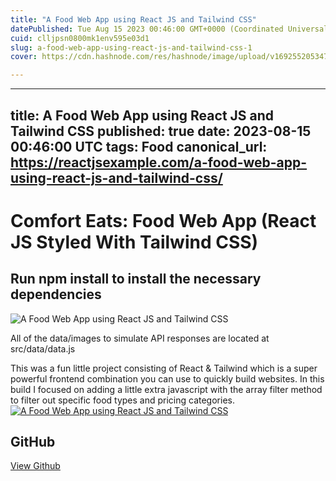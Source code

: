```yaml
---
title: "A Food Web App using React JS and Tailwind CSS"
datePublished: Tue Aug 15 2023 00:46:00 GMT+0000 (Coordinated Universal Time)
cuid: clljpsn0800mk1env595e03d1
slug: a-food-web-app-using-react-js-and-tailwind-css-1
cover: https://cdn.hashnode.com/res/hashnode/image/upload/v1692552053475/8e29e0dd-fe57-499e-9790-6ba2c9c60ca3.jpeg

---
```


---
title: A Food Web App using React JS and Tailwind CSS
published: true
date: 2023-08-15 00:46:00 UTC
tags: Food
canonical_url: https://reactjsexample.com/a-food-web-app-using-react-js-and-tailwind-css/
---

# Comfort Eats: Food Web App (React JS Styled With Tailwind CSS)

## Run npm install to install the necessary dependencies
 ![A Food Web App using React JS and Tailwind CSS](https://cdn.hashnode.com/res/hashnode/image/upload/v1692552053475/8e29e0dd-fe57-499e-9790-6ba2c9c60ca3.jpeg)

All of the data/images to simulate API responses are located at src/data/data.js

This was a fun little project consisting of React & Tailwind which is a super powerful frontend combination you can use to quickly build websites. In this build I focused on adding a little extra javascript with the array filter method to filter out specific food types and pricing categories.[![A Food Web App using React JS and Tailwind CSS](https://cdn.hashnode.com/res/hashnode/image/upload/v1692552055984/25081753-b404-4527-a0b4-84a54b8ef246.png)](https://user-images.githubusercontent.com/115655242/259903913-6590df08-a9b0-4811-8acb-cfba38e5ca84.png)

## GitHub

[View Github](https://github.com/swooshcode/Comfort-Eats-Web-App?ref=reactjsexample.com)